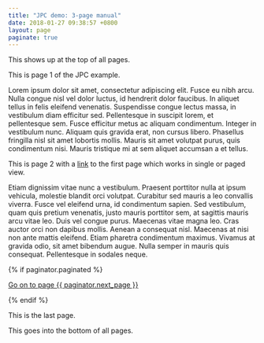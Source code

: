 ```yaml
---
title: "JPC demo: 3-page manual"
date: 2018-01-27 09:38:57 +0800
layout: page
paginate: true
---
```


This shows up at the top of all pages.

<!--page_header-->

This is page 1 of the JPC example.

<a name="lorem"></a>Lorem ipsum dolor sit amet, consectetur adipiscing elit. Fusce eu nibh arcu. Nulla congue nisl vel dolor luctus, id hendrerit dolor faucibus. In aliquet tellus in felis eleifend venenatis. Suspendisse congue lectus massa, in vestibulum diam efficitur sed. Pellentesque in suscipit lorem, et pellentesque sem. Fusce efficitur metus ac aliquam condimentum. Integer in vestibulum nunc. Aliquam quis gravida erat, non cursus libero. Phasellus fringilla nisl sit amet lobortis mollis. Mauris sit amet volutpat purus, quis condimentum nisi. Mauris tristique mi at sem aliquet accumsan a et tellus.

<!--page-->
This is page 2 with a [link] to the first page which works in single or paged view.

Etiam dignissim vitae nunc a vestibulum. Praesent porttitor nulla at ipsum vehicula, molestie blandit orci volutpat. Curabitur sed mauris a leo convallis viverra. Fusce vel eleifend urna, id condimentum sapien. Sed vestibulum, quam quis pretium venenatis, justo mauris porttitor sem, at sagittis mauris arcu vitae leo. Duis vel congue purus. Maecenas vitae magna leo. Cras auctor orci non dapibus mollis. Aenean a consequat nisl. Maecenas at nisi non ante mattis eleifend. Etiam pharetra condimentum maximus. Vivamus at gravida odio, sit amet bibendum augue. Nulla semper in mauris quis consequat. Pellentesque in sodales neque.

{% if paginator.paginated %}
<p><a href="{{ paginator.next_path }}">Go on to page {{ paginator.next_page }}</a></p>
{% endif %}

<!--page-->
This is the last page.

<!--page_footer-->
This goes into the bottom of all pages.

[link]: #lorem
